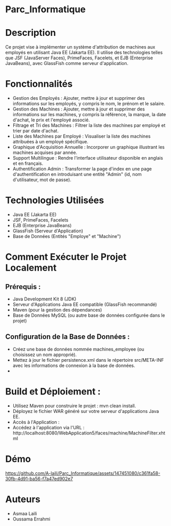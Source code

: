 # Parc_Informatique

# Description
Ce projet vise à implémenter un système d'attribution de machines aux employés en utilisant Java EE (Jakarta EE). Il utilise des technologies telles que JSF (JavaServer Faces), PrimeFaces, Facelets, et EJB (Enterprise JavaBeans), avec GlassFish comme serveur d'application.

# Fonctionnalités

- Gestion des Employés : Ajouter, mettre à jour et supprimer des informations sur les employés, y compris le nom, le prénom et le salaire.
- Gestion des Machines : Ajouter, mettre à jour et supprimer des informations sur les machines, y compris la référence, la marque, la date d'achat, le prix et l'employé associé.
- Filtrage et Tri des Machines : Filtrer la liste des machines par employé et trier par date d'achat.
- Liste des Machines par Employé : Visualiser la liste des machines attribuées à un employé spécifique.
- Graphique d'Acquisition Annuelle : Incorporer un graphique illustrant les machines acquises par année.
- Support Multilingue : Rendre l'interface utilisateur disponible en anglais et en français.
- Authentification Admin : Transformer la page d'index en une page d'authentification en introduisant une entité "Admin" (id, nom d'utilisateur, mot de passe).


# Technologies Utilisées

- Java EE (Jakarta EE)
- JSF, PrimeFaces, Facelets
- EJB (Enterprise JavaBeans)
- GlassFish (Serveur d'Application)
- Base de Données (Entités "Employe" et "Machine")

#  Comment Exécuter le Projet Localement
## Prérequis :
- Java Development Kit 8 (JDK)
- Serveur d'Applications Java EE compatible (GlassFish recommandé)
- Maven (pour la gestion des dépendances)
- Base de Données MySQL (ou autre base de données configurée dans le projet)

## Configuration de la Base de Données :
- Créez une base de données nommée machines_employee (ou choisissez un nom approprié).
- Mettez à jour le fichier persistence.xml dans le répertoire src/META-INF avec les informations de connexion à la base de données.
- 
# Build et Déploiement :
- Utilisez Maven pour construire le projet : mvn clean install.
- Déployez le fichier WAR généré sur votre serveur d'applications Java EE.
- Accès à l'Application :
- Accédez à l'application via l'URL : http://localhost:8080/WebApplication5/faces/machine/MachineFilter.xhtml

# Démo



https://github.com/A-laili/Parc_Informatique/assets/147451080/c361fa58-30fb-4d91-ba56-f7a47ed902e7




# Auteurs
- Asmaa Laili
- Oussama Errahmi





